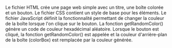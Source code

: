 Le fichier HTML crée une page web simple avec un titre, une boîte colorée et un bouton.
Le fichier CSS contient un style de base pour les éléments.
Le fichier JavaScript définit la fonctionnalité permettant de changer la couleur de la boîte lorsque l'on clique sur le bouton.
La fonction getRandomColor() génère un code de couleur hexadécimal aléatoire.
Lorsque le bouton est cliqué, la fonction getRandomColor() est appelée et la couleur d'arrière-plan de la boîte (colorBox) est remplacée par la couleur générée.

